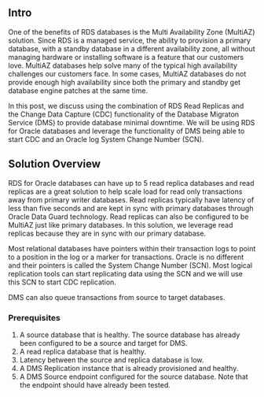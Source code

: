 ## Intro
One of the benefits of RDS databases is the Multi Availability Zone (MultiAZ) solution. Since RDS is a managed service, the ability to provision a primary database, with a standby database in a different availability zone, all without managing hardware or installing software is a feature that our customers love. MultiAZ databases help solve many of the typical high availability challenges our customers face. In some cases, MultiAZ databases do not provide enough high availability since both the primary and standby get database engine patches at the same time. 

In this post, we discuss using the combination of RDS Read Replicas and the Change Data Capture (CDC) functionality of the Database Migraton Service (DMS) to provide database minimal downtime. We will be using RDS for Oracle databases and leverage the functionality of DMS being able to start CDC and an Oracle log System Change Number (SCN).

## Solution Overview
RDS for Oracle databases can have up to 5 read replica databases and read replicas are a great solution to help scale load for read only transactions away from primary writer databases. Read replicas typically have latency of less than five seconds and are kept in sync with primary databases through Oracle Data Guard technology. Read replicas can also be configured to be MultiAZ just like primary databases. In this solution, we leverage read replicas because they are in sync with our primary database.

Most relational databases have pointers within their transaction logs to point to a position in the log or a marker for transactions. Oracle is no different and their pointers is called the System Change Number (SCN).  Most logical replication tools can start replicating data using the SCN and we will use this SCN to start CDC replication.

DMS can also queue transactions from source to target databases.

### Prerequisites
1. A source database that is healthy. The source database has already been configured to be a source and target for DMS.
2. A read replica database that is healthy. 
3. Latency between the source and replica database is low.
4. A DMS Replication instance that is already provisioned and healthy.
5. A DMS Source endpoint configured for the source database. Note that the endpoint should have already been tested.




